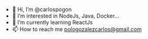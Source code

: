 - 👋 Hi, I’m @carlospogon
- 👀 I’m interested in NodeJs, Java, Docker...
- 🌱 I’m currently learning ReactJs
- 📫 How to reach me pologozalezcarlos@gmail.com

